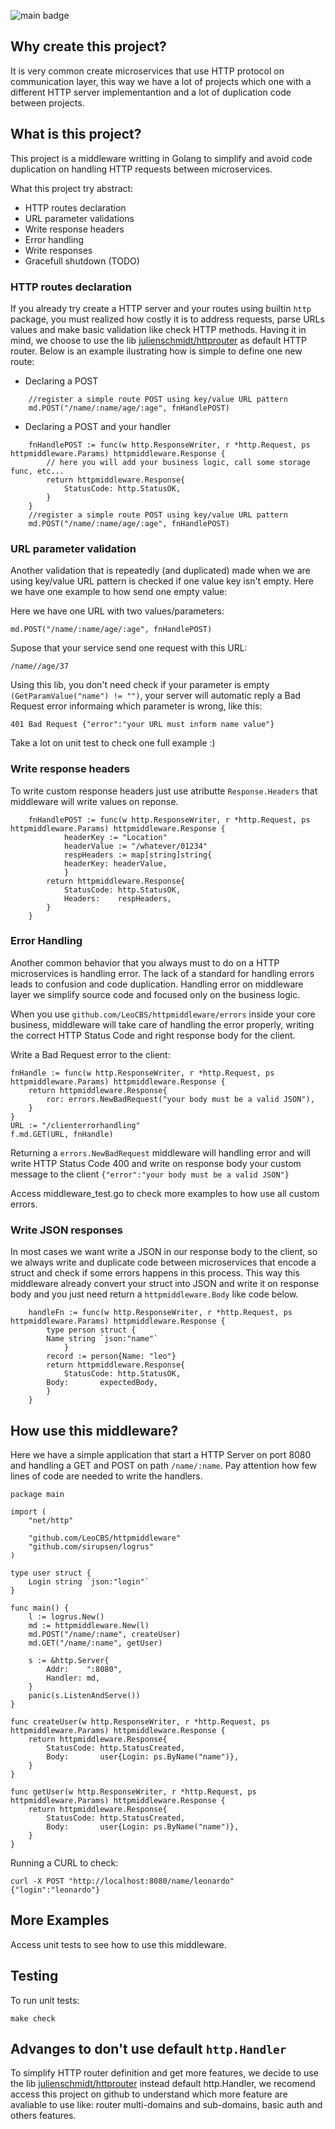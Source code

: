 ![main badge](https://github.com/LeoCBS/httpmiddleware/actions/workflows/makefile.yml/badge.svg?branch=main)

## Why create this project?

It is very common create microservices that use HTTP protocol on communication layer, this way we have a lot of projects which one with a different HTTP server implementantion and a lot of duplication code between projects. 


## What is this project?

This project is a middleware writting in Golang to simplify and avoid code duplication on handling HTTP requests between microservices.

What this project try abstract:

 * HTTP routes declaration
 * URL parameter validations
 * Write response headers
 * Error handling
 * Write responses
 * Gracefull shutdown (TODO)

### HTTP routes declaration

If you already try create a HTTP server and your routes using builtin `http` package, you must realized how costly it is to address requests,
parse URLs values and make basic validation like check HTTP methods. Having it in mind, we choose to use
the lib [julienschmidt/httprouter](https://github.com/julienschmidt/httprouter) as default HTTP router. Below is an example ilustrating how is
simple to define one new route:   

* Declaring a POST

```golang
	//register a simple route POST using key/value URL pattern
	md.POST("/name/:name/age/:age", fnHandlePOST)
```


* Declaring a POST and your handler

```golang
	fnHandlePOST := func(w http.ResponseWriter, r *http.Request, ps httpmiddleware.Params) httpmiddleware.Response {
		// here you will add your business logic, call some storage func, etc...
		return httpmiddleware.Response{
			StatusCode: http.StatusOK,
		}
	}
	//register a simple route POST using key/value URL pattern
	md.POST("/name/:name/age/:age", fnHandlePOST)
```

### URL parameter validation

Another validation that is repeatedly (and duplicated) made when we are using key/value URL
pattern is checked if one value key isn't empty. Here we have one example to how
send one empty value:

Here we have one URL with two values/parameters:
    
    md.POST("/name/:name/age/:age", fnHandlePOST)

Supose that your service send one request with this URL:

    /name//age/37
     

Using this lib, you don't need check if your parameter is empty `(GetParamValue("name") != "")`,
your server will automatic reply a Bad Request error informaing which parameter
is wrong, like this:

    401 Bad Request {"error":"your URL must inform name value"}

Take a lot on unit test to check one full example :) 

### Write response headers

To write custom response headers just use atributte `Response.Headers` that
middleware will write values on reponse.

```
	fnHandlePOST := func(w http.ResponseWriter, r *http.Request, ps httpmiddleware.Params) httpmiddleware.Response {
	        headerKey := "Location"
        	headerValue := "/whatever/01234"
	        respHeaders := map[string]string{
		    headerKey: headerValue,
        	}
		return httpmiddleware.Response{
			StatusCode: http.StatusOK,
			Headers:    respHeaders,
		}
	}
```

### Error Handling

Another common behavior that you always must to do on a HTTP microservices is
handling error. The lack of a standard for handling errors leads to confusion
and code duplication. Handling error on middleware layer we simplify source code and
focused only on the business logic.

When you use `github.com/LeoCBS/httpmiddleware/errors` inside your core business,
middleware will take care of handling the error properly, writing the correct HTTP Status Code
and right response body for the client.


Write a Bad Request error to the client:

```
fnHandle := func(w http.ResponseWriter, r *http.Request, ps httpmiddleware.Params) httpmiddleware.Response {
    return httpmiddleware.Response{
        ror: errors.NewBadRequest("your body must be a valid JSON"),
    }
}
URL := "/clienterrorhandling"
f.md.GET(URL, fnHandle)
```

Returning a `errors.NewBadRequest` middleware will handling error and will
write HTTP Status Code 400 and write on response body your custom message to
the client `{"error":"your body must be a valid JSON"}`

Access middleware_test.go to check more examples to how use all custom errors.

### Write JSON responses

In most cases we want write a JSON in our response body to the client, so we
always write and duplicate code between microservices that encode a struct and check
if some errors happens in this process. This way this middleware already convert your
struct into JSON and write it on response body and you just need return
a `httpmiddleware.Body` like code below.

```
	handleFn := func(w http.ResponseWriter, r *http.Request, ps httpmiddleware.Params) httpmiddleware.Response {
	    type person struct {
		Name string `json:"name"`
            }
	    record := person{Name: "leo"}
	    return httpmiddleware.Response{
	        StatusCode: http.StatusOK,
		Body:       expectedBody,
	    }
	}
```

## How use this middleware?

Here we have a simple application that start a HTTP Server on port 8080 and
handling a GET and POST on path `/name/:name`. Pay attention how few lines of code
are needed to write the handlers.

```
package main

import (
	"net/http"

	"github.com/LeoCBS/httpmiddleware"
	"github.com/sirupsen/logrus"
)

type user struct {
	Login string `json:"login"`
}

func main() {
	l := logrus.New()
	md := httpmiddleware.New(l)
	md.POST("/name/:name", createUser)
	md.GET("/name/:name", getUser)

	s := &http.Server{
		Addr:    ":8080",
		Handler: md,
	}
	panic(s.ListenAndServe())
}

func createUser(w http.ResponseWriter, r *http.Request, ps httpmiddleware.Params) httpmiddleware.Response {
	return httpmiddleware.Response{
		StatusCode: http.StatusCreated,
		Body:       user{Login: ps.ByName("name")},
	}
}

func getUser(w http.ResponseWriter, r *http.Request, ps httpmiddleware.Params) httpmiddleware.Response {
	return httpmiddleware.Response{
		StatusCode: http.StatusCreated,
		Body:       user{Login: ps.ByName("name")},
	}
}
```

Running a CURL to check:

    curl -X POST "http://localhost:8080/name/leonardo"
    {"login":"leonardo"}


## More Examples

Access unit tests to see how to use this middleware.

## Testing

To run unit tests:

    make check

## Advanges to don't use default `http.Handler`

To simplify HTTP router definition and get more features, we decide to use the lib
[julienschmidt/httprouter](https://github.com/julienschmidt/httprouter) instead
default http.Handler, we recomend access this project on github to understand
which more feature are avaliable to use like: router multi-domains and
sub-domains, basic auth and others features. 
